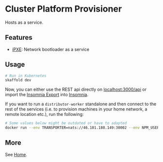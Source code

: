 # Cluster Platform Provisioner

Hosts as a service.

## Features

- [iPXE](./packages/ipxe-manager/src/svc.js): Network bootloader as a service

## Usage

```bash
# Run in Kubernetes
skaffold dev
```

Now, you can either use the REST api directly on [localhost:3000/api](http://localhost:3000/api) or import the [Insomnia Export](./packages/insomnia/src/workspace.json) into [Insomnia](https://insomnia.rest/).

If you want to run a `distributor-worker` standalone and then connect to the rest of the services (i.e. to provision machines in your home network, a remote location etc.), run the following:

```bash
# Some values below might be outdated or have to adapted
docker run --env TRANSPORTER=nats://46.101.180.149:30002 --env NPM_USER=verdaccio-user --env NPM_PASS=verdaccio-password --env NPM_EMAIL=verdaccio-user@example.com --env NPM_REGISTRY=http://46.101.180.149:30004 --env CLUSTERPLATFORM_DISTRIBUTOR_TAG=sol-earth-eu-de-bw-fds-bbronn-hirschkopfweg-8-local --cap-add=NET_ADMIN --net=host registry.gitlab.com/clusterplatform/clusterplatform/distributor-worker:edb4892-dirty
```

## More

See [Home](../site/src/index.md).
